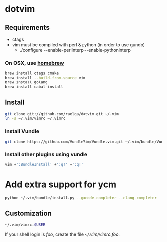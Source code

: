 # dotvim

## Requirements

- ctags
- vim must be compiled with perl & python (in order to use gundo)
  - ./configure --enable-perlinterp --enable-pythoninterp

### On OSX, use <a href="http://mxcl.github.com/homebrew/">homebrew</a>

```bash
brew install ctags cmake
brew install --build-from-source vim
brew install golang
brew install cabal-install
```

## Install

```bash
git clone git://github.com/raelga/dotvim.git ~/.vim
ln -s ~/.vim/vimrc ~/.vimrc
```

### Install Vundle

```bash
git clone https://github.com/VundleVim/Vundle.vim.git ~/.vim/bundle/Vundle.vim
```

### Install other plugins using vundle

```bash
vim +':BundleInstall' +':q!' +':q!'
```

# Add extra support for ycm

```bash
python ~/.vim/bundle/install.py --gocode-completer --clang-completer
```

## Customization

```bash
~/.vim/vimrc.$USER
```

If your shell login is *foo*, create the file *~/.vim/vimrc.foo*.

